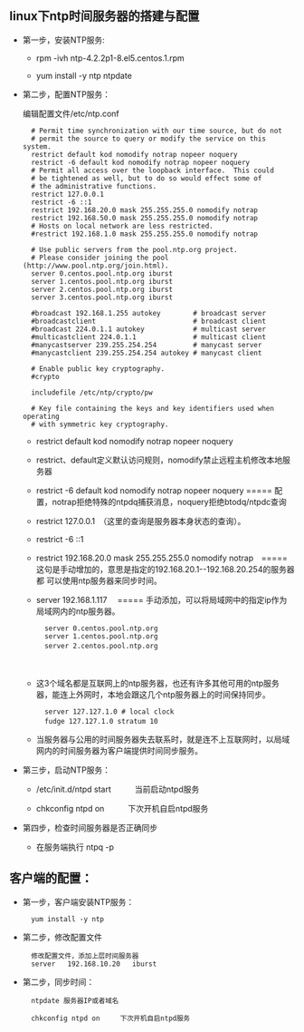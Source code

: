## linux下ntp时间服务器的搭建与配置

- 第一步，安装NTP服务:

	- rpm -ivh ntp-4.2.2p1-8.el5.centos.1.rpm

	- yum install -y ntp ntpdate

- 第二步，配置NTP服务：

	编辑配置文件/etc/ntp.conf 

		# Permit time synchronization with our time source, but do not
		# permit the source to query or modify the service on this system.
		restrict default kod nomodify notrap nopeer noquery
		restrict -6 default kod nomodify notrap nopeer noquery
		# Permit all access over the loopback interface.  This could
		# be tightened as well, but to do so would effect some of
		# the administrative functions.
		restrict 127.0.0.1
		restrict -6 ::1
		restrict 192.168.20.0 mask 255.255.255.0 nomodify notrap
		restrict 192.168.50.0 mask 255.255.255.0 nomodify notrap
		# Hosts on local network are less restricted.
		#restrict 192.168.1.0 mask 255.255.255.0 nomodify notrap
		
		# Use public servers from the pool.ntp.org project.
		# Please consider joining the pool (http://www.pool.ntp.org/join.html).
		server 0.centos.pool.ntp.org iburst
		server 1.centos.pool.ntp.org iburst
		server 2.centos.pool.ntp.org iburst
		server 3.centos.pool.ntp.org iburst
		
		#broadcast 192.168.1.255 autokey        # broadcast server
		#broadcastclient                        # broadcast client
		#broadcast 224.0.1.1 autokey            # multicast server
		#multicastclient 224.0.1.1              # multicast client
		#manycastserver 239.255.254.254         # manycast server
		#manycastclient 239.255.254.254 autokey # manycast client
		
		# Enable public key cryptography.
		#crypto
		
		includefile /etc/ntp/crypto/pw
		
		# Key file containing the keys and key identifiers used when operating
		# with symmetric key cryptography. 

	- restrict default kod nomodify notrap nopeer noquery
	
	- restrict、default定义默认访问规则，nomodify禁止远程主机修改本地服务器
	
	- restrict -6 default kod nomodify notrap nopeer noquery =====
配置，notrap拒绝特殊的ntpdq捕获消息，noquery拒绝btodq/ntpdc查询

	- restrict 127.0.0.1　（这里的查询是服务器本身状态的查询）。
	- restrict -6 ::1

	- restrict 192.168.20.0 mask 255.255.255.0 nomodify notrap　===== 这句是手动增加的，意思是指定的192.168.20.1--192.168.20.254的服务器都
可以使用ntp服务器来同步时间。

	- server 192.168.1.117　 ===== 手动添加，可以将局域网中的指定ip作为局域网内的ntp服务器。
	
			server 0.centos.pool.ntp.org
			server 1.centos.pool.ntp.org
			server 2.centos.pool.ntp.org　　　
	　　　　　　　　　　　　
	- 这3个域名都是互联网上的ntp服务器，也还有许多其他可用的ntp服务器，能连上外网时，本地会跟这几个ntp服务器上的时间保持同步。
	
			server 127.127.1.0 # local clock
			fudge 127.127.1.0 stratum 10　
			
	- 当服务器与公用的时间服务器失去联系时，就是连不上互联网时，以局域网内的时间服务器为客户端提供时间同步服务。

- 第三步，启动NTP服务：

	- /etc/init.d/ntpd start　　　当前启动ntpd服务
	
	- chkconfig ntpd on　　　下次开机自启ntpd服务

- 第四步，检查时间服务器是否正确同步

	- 在服务端执行 ntpq -p　 　

## 客户端的配置：

- 第一步，客户端安装NTP服务：

		yum install -y ntp
		
- 第二步，修改配置文件

		修改配置文件，添加上层时间服务器
		server   192.168.10.20   iburst
		
- 第二步，同步时间：

		ntpdate 服务器IP或者域名
		
		chkconfig ntpd on　　　下次开机自启ntpd服务